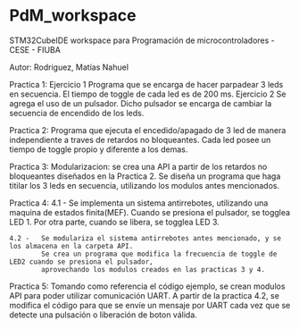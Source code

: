 # PdM_workspace
STM32CubeIDE workspace para Programación de microcontroladores - CESE - FIUBA

Autor: Rodriguez, Matías Nahuel

Practica 1: 
    Ejercicio 1
        Programa que se encarga de hacer parpadear 3 leds en secuencia. El tiempo de toggle de cada led es de 200 ms.
    Ejercicio 2
        Se agrega el uso de un pulsador. Dicho pulsador se encarga de cambiar la secuencia de encendido de los leds.

Practica 2:
    Programa que ejecuta el encedido/apagado de 3 led de manera independiente a traves de retardos no bloqueantes.
    Cada led posee un tiempo de toggle propio y diferente a los demas.
    
Practica 3:
    Modularizacion: se crea una API a partir de los retardos no bloqueantes diseñados en la Practica 2.
    Se diseña un programa que haga titilar los 3 leds en secuencia, utilizando los modulos antes mencionados.
    
Practica 4:
    4.1 -   Se implementa un sistema antirrebotes, utilizando una maquina de estados finita(MEF). 
            Cuando se presiona el pulsador, se togglea LED 1. Por otra parte, cuando se libera, se togglea LED 3.
    
    4.2 -   Se modulariza el sistema antirrebotes antes mencionado, y se los almacena en la carpeta API.
            Se crea un programa que modifica la frecuencia de toggle de LED2 cuando se presiona el pulsador, 
            aprovechando los modulos creados en las practicas 3 y 4.

Practica 5:
    Tomando como referencia el código ejemplo, se crean modulos API para poder utilizar comunicación UART.
    A partir de la practica 4.2, se modifica el código para que se envíe un mensaje por UART cada vez que
    se detecte una pulsación o liberación de boton válida.
